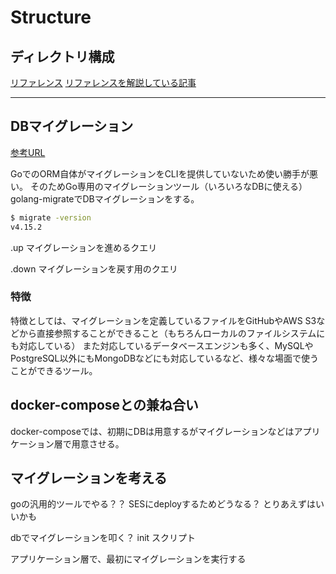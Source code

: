 # Structure


## ディレクトリ構成

[リファレンス](https://github.com/golang-standards/project-layout)
[リファレンスを解説している記事](https://qiita.com/sueken/items/87093e5941bfbc09bea8)

---

## DBマイグレーション

[参考URL](https://dev.classmethod.jp/articles/db-migrate-with-golang-migrate/)

GoでのORM自体がマイグレーションをCLIを提供していないため使い勝手が悪い。
そのためGo専用のマイグレーションツール（いろいろなDBに使える）golang-migrateでDBマイグレーションをする。

```sh
$ migrate -version
v4.15.2
```

.up
マイグレーションを進めるクエリ

.down
マイグレーションを戻す用のクエリ

### 特徴

特徴としては、マイグレーションを定義しているファイルをGitHubやAWS S3などから直接参照することができること（もちろんローカルのファイルシステムにも対応している）
また対応しているデータベースエンジンも多く、MySQLやPostgreSQL以外にもMongoDBなどにも対応しているなど、様々な場面で使うことができるツール。

## docker-composeとの兼ね合い

docker-composeでは、初期にDBは用意するがマイグレーションなどはアプリケーション層で用意させる。

## マイグレーションを考える

goの汎用的ツールでやる？？
SESにdeployするためどうなる？
とりあえずはいいかも

dbでマイグレーションを叩く？ init スクリプト

アプリケーション層で、最初にマイグレーションを実行する
